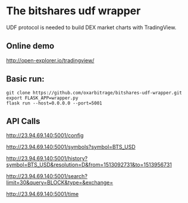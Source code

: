 # The bitshares udf wrapper

UDF protocol is needed to build DEX market charts with TradingView. 

## Online demo

http://open-explorer.io/tradingview/


## Basic run:
```
git clone https://github.com/oxarbitrage/bitshares-udf-wrapper.git
export FLASK_APP=wrapper.py
flask run --host=0.0.0.0 --port=5001
```

## API Calls

http://23.94.69.140:5001/config

http://23.94.69.140:5001/symbols?symbol=BTS_USD

http://23.94.69.140:5001/history?symbol=BTS_USD&resolution=D&from=1513092731&to=1513956731

http://23.94.69.140:5001/search?limit=30&query=BLOCK&type=&exchange=

http://23.94.69.140:5001/time




